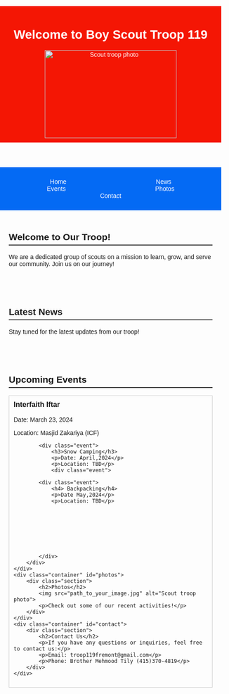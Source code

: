<html lang="en">
<head>
    <meta charset="UTF-8">
    <meta name="viewport" content="width=device-width, initial-scale=1.0">
    <title>Boy Scout Troop Website</title>
    <style>
        /* CSS styles */
        body {
            font-family: Arial, sans-serif;
            margin: 0;
            padding: 0;
            background-color: #f;
        }
        header {
            background-color: #F41604 ;
            color: #fff;
            padding: 10px 0;
            text-align: center;
        }
        nav {
            background-color: #046AF4;
            padding: 25px 1px;
            text-align: center;
            
}
nav a {
color: #fff;
text-decoration: none;
margin: 0 100px;
        }
        .container {
            max-width: 900px;
            margin: auto;
            padding: 20px ;
        }
        .section {
            margin-bottom: 20px;
        }
        .section h2 {
            border-bottom: 2px solid #333;
            padding-bottom: 5px;
        }
        .event {
            border: 1px solid #ccc;
            padding: 10px;
            margin-bottom: 10px;
        }
        .event h3 {
            margin-top: 0;
        }
        /* Adjust image size */
        img {
            max-width: 100%;
            height: auto;
        }
        /* Style for footer */
        footer {
            background-color: #333;
            color: #fff;
            padding: 10px 0;
            text-align: center;
            position: fixed;
            bottom: 0;
            width: 100%;
        }
    </style>
</head>
<body>
    <header>
        <h1>Welcome to Boy Scout Troop 119</h1>
         <img src="https://scoutingwire.org/wp-content/uploads/2018/12/BSA-975x464.png" alt="Scout troop photo" width="300" height="200">


</header>
    <nav>
        <a href="#home">Home</a>
        <a href="#news">News</a>
        <a href="#events">Events</a>
        <a href="#photos">Photos</a>
        <a href="#contact">Contact</a>
    </nav>
    <div class="container" id="home">
        <div class="section">
            <h2>Welcome to Our Troop!</h2>
            <p>We are a dedicated group of scouts on a mission to learn, grow, and serve our community. Join us on our journey!</p>
        </div>
    </div>
    <div class="container" id="news">
        <div class="section">
            <h2>Latest News</h2>
            <p>Stay tuned for the latest updates from our troop!</p>
        </div>
    </div>
    <div class="container" id="events">
        <div class="section">
            <h2>Upcoming Events</h2>
            <div class="event">
                <h3>Interfaith Iftar</h3>
                <p>Date: March 23, 2024</p>
                <p>Location: Masjid Zakariya (ICF)</p>
            
            <div class="event">
                <h3>Snow Camping</h3>
                <p>Date: April,2024</p>
                <p>Location: TBD</p>
                <div class="event">
                
            <div class="event">
                <h4> Backpacking</h4>
                <p>Date May,2024</p>
                <p>Location: TBD</p>
                
                
                     
                
                    
                
            
            
            </div>
        </div>
    </div>
    <div class="container" id="photos">
        <div class="section">
            <h2>Photos</h2>
            <img src="path_to_your_image.jpg" alt="Scout troop photo">
            <p>Check out some of our recent activities!</p>
        </div>
    </div>
    <div class="container" id="contact">
        <div class="section">
            <h2>Contact Us</h2>
            <p>If you have any questions or inquiries, feel free to contact us:</p>
            <p>Email: troop119fremont@gmail.com</p>
            <p>Phone: Brother Mehmood Tily (415)370-4819</p>
        </div>
    </div>
   
</body>
</html>

